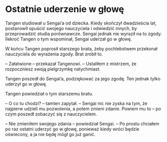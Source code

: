 # Ostatnie uderzenie w głowę

Tangen studiował u Sengai’a od dziecka. Kiedy skończył dwadzieścia lat, postanowił opuścić swojego nauczyciela i odwiedzić innych, by przeprowadzić studia porównawcze. Sengai jednak nie wyraził na to zgody. Ilekroć Tangen o tym wspominał, Sengai uderzał go w głowę.

W końcu Tangen poprosił starszego brata, żeby pochlebstwem przekonał nauczyciela do wyrażenia zgody. Brat zrobił to.

– Załatwione – przekazał Tangenowi. – Ustaliłem z mistrzem, że rozpoczniesz swoją pielgrzymkę natychmiast.

Tangen poszedł do Sengai’a, podziękować za jego zgodę. Ten jednak tylko uderzył go w głowę.

Tangen powiedział o tym starszemu bratu.

– O co tu chodzi? – tamten zapytał. – Sengai nic nie zyska na tym, że najpierw udzieli mu pozwolenia, a potem zmieni zdanie. Powiem mu to – po czym poszedł zobaczyć się z nauczycielem.

– Nie zmieniłem swojego zdania – powiedział Sengai. – Po prostu chciałem po raz ostatni uderzyć go w głowę, ponieważ kiedy wróci będzie oświecony, a ja nie będę mógł go już ganić.


